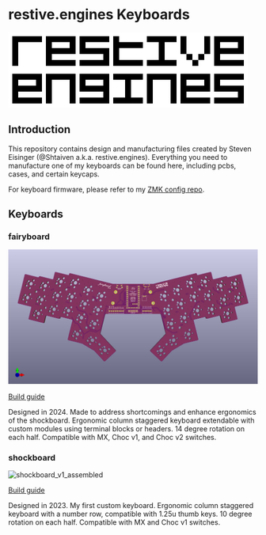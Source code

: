 # restive.engines Keyboards

![restiveengines_logo](docs/images/restiveengines-big.png)

## Introduction

This repository contains design and manufacturing files created by Steven Eisinger (@Shtaiven a.k.a. restive.engines). Everything you need to manufacture one of my keyboards can be found here, including pcbs, cases, and certain keycaps.

For keyboard firmware, please refer to my [ZMK config repo](https://github.com/Shtaiven/restive-engines-zmk-config).

## Keyboards

### fairyboard

![fairyboard pcb front](docs/images/fairyboard_pcb_front.png)

[Build guide](docs/fairyboard.md)

Designed in 2024. Made to address shortcomings and enhance ergonomics of the shockboard. Ergonomic column staggered keyboard extendable with custom modules using terminal blocks or headers. 14 degree rotation on each half. Compatible with MX, Choc v1, and Choc v2 switches.

### shockboard

![shockboard_v1_assembled](docs/images/shockboard.png)

[Build guide](docs/shockboard.md)

Designed in 2023. My first custom keyboard. Ergonomic column staggered keyboard with a number row, compatible with 1.25u thumb keys. 10 degree rotation on each half. Compatible with MX and Choc v1 switches.

